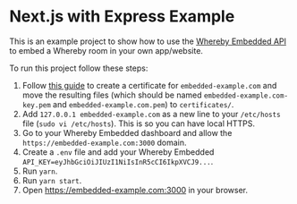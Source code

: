 # Next.js with Express Example

This is an example project to show how to use the
[Whereby Embedded API](https://whereby.dev/) to embed a Whereby room
in your own app/website.

To run this project follow these steps:

1. Follow [this guide](https://web.dev/how-to-use-local-https/#setup) to create a certificate for `embedded-example.com` and move the resulting files (which should be named `embedded-example.com-key.pem` and `embedded-example.com.pem`) to `certificates/`.
2. Add `127.0.0.1 embedded-example.com` as a new line to your `/etc/hosts` file (`sudo vi /etc/hosts`). This is so you can have local HTTPS.
3. Go to your Whereby Embedded dashboard and allow the `https://embedded-example.com:3000` domain.
4. Create a `.env` file and add your Whereby Embedded `API_KEY=eyJhbGciOiJIUzI1NiIsInR5cCI6IkpXVCJ9...`.
5. Run `yarn`.
6. Run `yarn start`.
7. Open https://embedded-example.com:3000 in your browser.
